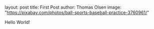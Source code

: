 layout: post
title: First Post
author: Thomas Olsen
image: "https://pixabay.com/photos/ball-sports-baseball-practice-3760961/"

Hello World!
